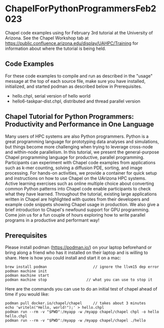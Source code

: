 # ChapelForPythonProgrammersFeb2023

Chapel code examples using for February 3rd tutorial at the University of Arizona.
See the Chapel Workshop tab at https://public.confluence.arizona.edu/display/UAHPC/Training for information about
where the tutorial is being held.

## Code Examples

For these code examples to compile and run as described in the "usage" message at the
top of each source file, make sure you have installed, initialized, and started
podman as described below in Prerequisites.

* hello.chpl, serial version of hello world
* hello6-taskpar-dist.chpl, distributed and thread parallel version


## Chapel Tutorial for Python Programmers: Productivity and Performance in One Language

Many users of HPC systems are also Python programmers. Python is a great programming language for prototyping data analyses and simulations, but things become more challenging when trying to leverage cross-node and within-node parallelism. In this tutorial, we present the general-purpose Chapel programming language for productive, parallel programming. Participants can experiment with Chapel code examples from applications such as k-mer counting, solving a diffusion PDE, sorting, and image processing. For hands-on activities, we provide a container for quick setup and instructions on how to use Chapel on the UArizona HPC systems. Active learning exercises such as online multiple choice about converting common Python patterns into Chapel code enable participants to check what they have learned. Throughout the tutorial, existing large applications written in Chapel are highlighted with quotes from their developers and example code snippets showing Chapel usage in production.  We also give a brief introduction to Chapel's newfound support for GPU programming. Come join us for a fun couple of hours exploring how to write parallel programs in a productive and performant way!

## Prerequisites

Please install podman (https://podman.io/) on your laptop beforehand or bring along a friend who has it installed on their laptop and is willing to share.  Here is how you could install and start it on a mac:

    brew install podman                     // ignore the llvm15 dep error
    podman machine init
    podman machine start
    podman machine stop                  // what you can use to stop it

Here are the commands you can use to do an initial test of chapel ahead of time if you would like:

    podman pull docker.io/chapel/chapel     // takes about 3 minutes
    echo 'writeln("Hello, world!");' > hello.chpl
    podman run --rm -v "$PWD":/myapp -w /myapp chapel/chapel chpl -o hello hello.chpl
    podman run --rm -v "$PWD":/myapp -w /myapp chapel/chapel ./hello
